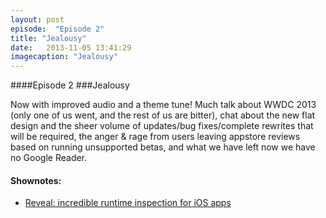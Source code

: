 ```yaml
---
layout: post
episode:  "Episode 2"
title: "Jealousy"
date:   2013-11-05 13:41:29
imagecaption: "Jealousy"
---
```


####Episode 2
###Jealousy

Now with improved audio and a theme tune! Much talk about WWDC 2013 (only one of us went, and the rest of us are bitter), chat about the new flat design and the sheer volume of updates/bug fixes/complete rewrites that will be required, the anger &amp; rage from users leaving appstore reviews based on running unsupported betas, and what we have left now we have no Google Reader.

#### Shownotes:

 * [Reveal: incredible runtime inspection for iOS apps]("http://revealapp.com)
